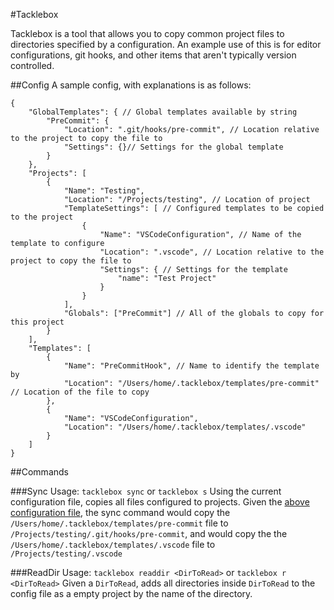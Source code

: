 #Tacklebox

Tacklebox is a tool that allows you to copy common project files to directories specified by a configuration.
An example use of this is for editor configurations, git hooks, and other items that aren't typically version controlled.


##Config
A sample config, with explanations is as follows:
```
{
    "GlobalTemplates": { // Global templates available by string
        "PreCommit": {
            "Location": ".git/hooks/pre-commit", // Location relative to the project to copy the file to
            "Settings": {}// Settings for the global template
        }
    },
    "Projects": [
        {
            "Name": "Testing",
            "Location": "/Projects/testing", // Location of project
            "TemplateSettings": [ // Configured templates to be copied to the project
                {
                    "Name": "VSCodeConfiguration", // Name of the template to configure
                    "Location": ".vscode", // Location relative to the project to copy the file to
                    "Settings": { // Settings for the template
                        "name": "Test Project"
                    }
                }
            ],
            "Globals": ["PreCommit"] // All of the globals to copy for this project
        }
    ],
    "Templates": [
        {
            "Name": "PreCommitHook", // Name to identify the template by
            "Location": "/Users/home/.tacklebox/templates/pre-commit" // Location of the file to copy
        },
        {
            "Name": "VSCodeConfiguration",
            "Location": "/Users/home/.tacklebox/templates/.vscode"
        }
    ]
}
```

##Commands

###Sync
Usage: `tacklebox sync` or `tacklebox s`
Using the current configuration file, copies all files configured to projects. Given the [above configuration file](#config),
the sync command would copy the `/Users/home/.tacklebox/templates/pre-commit` file to `/Projects/testing/.git/hooks/pre-commit`,
and would copy the the `/Users/home/.tacklebox/templates/.vscode` file to `/Projects/testing/.vscode`

###ReadDir
Usage: `tacklebox readdir <DirToRead>` or `tacklebox r <DirToRead>`
Given a `DirToRead`, adds all directories inside `DirToRead` to the config file as a empty project by the name of the directory.